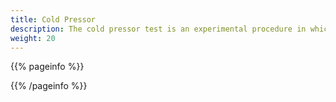 ```yaml
---
title: Cold Pressor
description: The cold pressor test is an experimental procedure in which a participant immerses a hand or forearm in ice-cold water to induce controlled pain or stress, allowing researchers to measure physiological and behavioral responses.
weight: 20
---
```


{{% pageinfo %}}


{{% /pageinfo %}}
